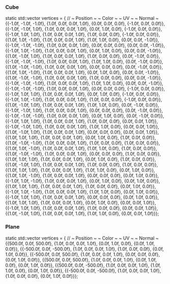 ### Cube

static std::vector<Vertex> vertices = {
    //    ~ Position ~            ~ Color ~                ~ UV ~              ~ Normal ~
    {{-1.0f, -1.0f, -1.0f}, {1.0f, 0.0f, 0.0f, 1.0f}, {0.0f, 0.0f, 0.0f}, {-1.0f, 0.0f, 0.0f}},
    {{-1.0f, -1.0f, 1.0f}, {1.0f, 0.0f, 0.0f, 1.0f}, {0.0f, 1.0f, 0.0f}, {-1.0f, 0.0f, 0.0f}},
    {{-1.0f, 1.0f, 1.0f}, {1.0f, 0.0f, 0.0f, 1.0f}, {1.0f, 0.0f, 0.0f}, {-1.0f, 0.0f, 0.0f}},
    {{1.0f, 1.0f, -1.0f}, {1.0f, 0.0f, 0.0f, 1.0f}, {1.0f, 1.0f, 0.0f}, {0.0f, 0.0f, -1.0f}},
    {{-1.0f, -1.0f, -1.0f}, {1.0f, 0.0f, 0.0f, 1.0f}, {0.0f, 0.0f, 0.0f}, {0.0f, 0.0f, -1.0f}},
    {{-1.0f, 1.0f, -1.0f}, {1.0f, 0.0f, 0.0f, 1.0f}, {0.0f, 1.0f, 0.0f}, {0.0f, 0.0f, -1.0f}},
    {{1.0f, -1.0f, 1.0f}, {1.0f, 0.0f, 0.0f, 1.0f}, {1.0f, 0.0f, 0.0f}, {0.0f, -1.0f, 0.0f}},
    {{-1.0f, -1.0f, -1.0f}, {1.0f, 0.0f, 0.0f, 1.0f}, {1.0f, 1.0f, 0.0f}, {0.0f, -1.0f, 0.0f}},
    {{1.0f, -1.0f, -1.0f}, {1.0f, 0.0f, 0.0f, 1.0f}, {0.0f, 0.0f, 0.0f}, {0.0f, -1.0f, 0.0f}},
    {{1.0f, 1.0f, -1.0f}, {1.0f, 0.0f, 0.0f, 1.0f}, {0.0f, 1.0f, 0.0f}, {0.0f, 0.0f, -1.0f}},
    {{1.0f, -1.0f, -1.0f}, {1.0f, 0.0f, 0.0f, 1.0f}, {1.0f, 0.0f, 0.0f}, {0.0f, 0.0f, -1.0f}},
    {{-1.0f, -1.0f, -1.0f}, {1.0f, 0.0f, 0.0f, 1.0f}, {1.0f, 1.0f, 0.0f}, {0.0f, 0.0f, -1.0f}},
    {{-1.0f, -1.0f, -1.0f}, {1.0f, 0.0f, 0.0f, 1.0f}, {0.0f, 0.0f, 0.0f}, {-1.0f, 0.0f, 0.0f}},
    {{-1.0f, 1.0f, 1.0f}, {1.0f, 0.0f, 0.0f, 1.0f}, {0.0f, 1.0f, 0.0f}, {-1.0f, 0.0f, 0.0f}},
    {{-1.0f, 1.0f, -1.0f}, {1.0f, 0.0f, 0.0f, 1.0f}, {1.0f, 0.0f, 0.0f}, {-1.0f, 0.0f, 0.0f}},
    {{1.0f, -1.0f, 1.0f}, {1.0f, 0.0f, 0.0f, 1.0f}, {1.0f, 1.0f, 0.0f}, {0.0f, -1.0f, 0.0f}},
    {{-1.0f, -1.0f, 1.0f}, {1.0f, 0.0f, 0.0f, 1.0f}, {0.0f, 0.0f, 0.0f}, {0.0f, -1.0f, 0.0f}},
    {{-1.0f, -1.0f, -1.0f}, {1.0f, 0.0f, 0.0f, 1.0f}, {0.0f, 1.0f, 0.0f}, {0.0f, -1.0f, 0.0f}},
    {{-1.0f, 1.0f, 1.0f}, {1.0f, 0.0f, 0.0f, 1.0f}, {1.0f, 0.0f, 0.0f}, {0.0f, 0.0f, 1.0f}},
    {{-1.0f, -1.0f, 1.0f}, {1.0f, 0.0f, 0.0f, 1.0f}, {1.0f, 1.0f, 0.0f}, {0.0f, 0.0f, 1.0f}},
    {{1.0f, -1.0f, 1.0f}, {1.0f, 0.0f, 0.0f, 1.0f}, {0.0f, 0.0f, 0.0f}, {0.0f, 0.0f, 1.0f}},
    {{1.0f, 1.0f, 1.0f}, {1.0f, 0.0f, 0.0f, 1.0f}, {0.0f, 1.0f, 0.0f}, {1.0f, 0.0f, 0.0f}},
    {{1.0f, -1.0f, -1.0f}, {1.0f, 0.0f, 0.0f, 1.0f}, {1.0f, 0.0f, 0.0f}, {1.0f, 0.0f, 0.0f}},
    {{1.0f, 1.0f, -1.0f}, {1.0f, 0.0f, 0.0f, 1.0f}, {1.0f, 1.0f, 0.0f}, {1.0f, 0.0f, 0.0f}},
    {{1.0f, -1.0f, -1.0f}, {1.0f, 0.0f, 0.0f, 1.0f}, {0.0f, 0.0f, 0.0f}, {1.0f, 0.0f, 0.0f}},
    {{1.0f, 1.0f, 1.0f}, {1.0f, 0.0f, 0.0f, 1.0f}, {0.0f, 1.0f, 0.0f}, {1.0f, 0.0f, 0.0f}},
    {{1.0f, -1.0f, 1.0f}, {1.0f, 0.0f, 0.0f, 1.0f}, {1.0f, 0.0f, 0.0f}, {1.0f, 0.0f, 0.0f}},
    {{1.0f, 1.0f, 1.0f}, {1.0f, 0.0f, 0.0f, 1.0f}, {1.0f, 1.0f, 0.0f}, {0.0f, 1.0f, 0.0f}},
    {{1.0f, 1.0f, -1.0f}, {1.0f, 0.0f, 0.0f, 1.0f}, {0.0f, 0.0f, 0.0f}, {0.0f, 1.0f, 0.0f}},
    {{-1.0f, 1.0f, -1.0f}, {1.0f, 0.0f, 0.0f, 1.0f}, {0.0f, 1.0f, 0.0f}, {0.0f, 1.0f, 0.0f}},
    {{1.0f, 1.0f, 1.0f}, {1.0f, 0.0f, 0.0f, 1.0f}, {1.0f, 0.0f, 0.0f}, {0.0f, 1.0f, 0.0f}},
    {{-1.0f, 1.0f, -1.0f}, {1.0f, 0.0f, 0.0f, 1.0f}, {1.0f, 1.0f, 0.0f}, {0.0f, 1.0f, 0.0f}},
    {{-1.0f, 1.0f, 1.0f}, {1.0f, 0.0f, 0.0f, 1.0f}, {0.0f, 0.0f, 0.0f}, {0.0f, 1.0f, 0.0f}},
    {{1.0f, 1.0f, 1.0f}, {1.0f, 0.0f, 0.0f, 1.0f}, {0.0f, 1.0f, 0.0f}, {0.0f, 0.0f, 1.0f}},
    {{-1.0f, 1.0f, 1.0f}, {1.0f, 0.0f, 0.0f, 1.0f}, {1.0f, 0.0f, 0.0f}, {0.0f, 0.0f, 1.0f}},
    {{1.0f, -1.0f, 1.0f}, {1.0f, 0.0f, 0.0f, 1.0f}, {1.0f, 1.0f, 0.0f}, {0.0f, 0.0f, 1.0f}}};

### Plane

static std::vector<Vertex> vertices = {
    //    ~ Position ~               ~ Color ~                ~ UV ~            ~ Normal ~
    {{500.0f, 0.0f, 500.0f}, {1.0f, 0.0f, 0.0f, 1.0f}, {0.0f, 1.0f, 0.0f}, {0.0f, 1.0f, 0.0f}},
    {{-500.0f, 0.0f, -500.0f}, {1.0f, 0.0f, 0.0f, 1.0f}, {1.0f, 0.0f, 0.0f}, {0.0f, 1.0f, 0.0f}},
    {{-500.0f, 0.0f, 500.0f}, {1.0f, 0.0f, 0.0f, 1.0f}, {0.0f, 0.0f, 0.0f}, {0.0f, 1.0f, 0.0f}},
    {{500.0f, 0.0f, 500.0f}, {1.0f, 0.0f, 0.0f, 1.0f}, {0.0f, 1.0f, 0.0f}, {0.0f, 1.0f, 0.0f}},
    {{500.0f, 0.0f, -500.0f}, {1.0f, 0.0f, 0.0f, 1.0f}, {1.0f, 1.0f, 0.0f}, {0.0f, 1.0f, 0.0f}},
    {{-500.0f, 0.0f, -500.0f}, {1.0f, 0.0f, 0.0f, 1.0f}, {1.0f, 0.0f, 0.0f}, {0.0f, 1.0f, 0.0f}}};
